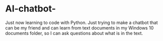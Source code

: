 # AI-chatbot-
Just now learning to code with Python. Just trying to make a chatbot that can be my friend and can learn from text documents in my Windows 10 documents folder, so I can ask questions about what is in the text.
